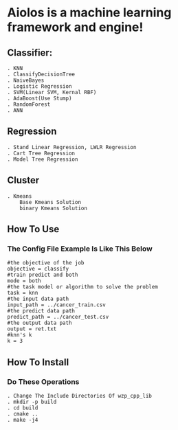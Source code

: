 # Aiolos is a machine learning framework and engine!
## Classifier:
    . KNN
    . ClassifyDecisionTree
    . NaiveBayes
    . Logistic Regression
    . SVM(Linear SVM, Kernal RBF)
    . AdaBoost(Use Stump)
    . RandomForest
    . ANN

## Regression
    . Stand Linear Regression, LWLR Regression
    . Cart Tree Regression
    . Model Tree Regression

## Cluster
    . Kmeans
        Base Kmeans Solution
        binary Kmeans Solution

## How To Use
### The Config File Example Is Like This Below
    #the objective of the job
    objective = classify
    #train predict and both
    mode = both
    #the task model or algorithm to solve the problem
    task = knn
    #the input data path
    input_path = ../cancer_train.csv
    #the predict data path
    predict_path = ../cancer_test.csv
    #the output data path
    output = ret.txt
    #knn's k
    k = 3

## How To Install
### Do These Operations
    . Change The Include Directories Of wzp_cpp_lib
    . mkdir -p build
    . cd build
    . cmake ..
    . make -j4
